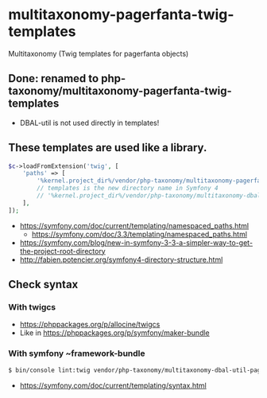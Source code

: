 # multitaxonomy-pagerfanta-twig-templates
 Multitaxonomy (Twig templates for pagerfanta objects)
 
## Done: renamed to php-taxonomy/multitaxonomy-pagerfanta-twig-templates
* DBAL-util is not used directly in templates!

## These templates are used like a library.

```php
$c->loadFromExtension('twig', [
    'paths' => [
        '%kernel.project_dir%/vendor/php-taxonomy/multitaxonomy-pagerfanta-twig-templates' => 'MultiTaxonomyDbalUtilBundle',
        // templates is the new directory name in Symfony 4
        // '%kernel.project_dir%/vendor/php-taxonomy/multitaxonomy-dbal-util-bundle/Resources/views' => 'MultiTaxonomyDbalUtilBundle',
    ],
]);
```

* https://symfony.com/doc/current/templating/namespaced_paths.html
  * https://symfony.com/doc/3.3/templating/namespaced_paths.html
* https://symfony.com/blog/new-in-symfony-3-3-a-simpler-way-to-get-the-project-root-directory
* http://fabien.potencier.org/symfony4-directory-structure.html

## Check syntax
### With twigcs
* https://phppackages.org/p/allocine/twigcs
* Like in https://phppackages.org/p/symfony/maker-bundle

### With symfony ~framework-bundle
```sh
$ bin/console lint:twig vendor/php-taxonomy/multitaxonomy-dbal-util-pagerfanta-twig-templates/
```
* https://symfony.com/doc/current/templating/syntax.html
